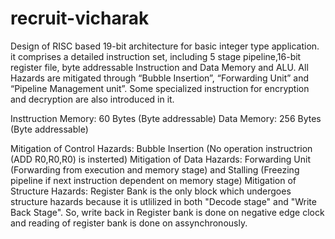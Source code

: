 # recruit-vicharak
Design of RISC based 19-bit architecture for basic integer type application. it comprises a detailed instruction set, including 5 stage pipeline,16-bit register file, byte addressable Instruction and Data Memory and ALU. All Hazards are mitigated through “Bubble Insertion”, “Forwarding Unit” and “Pipeline Management unit”. Some specialized instruction for encryption and decryption are also introduced in it.

Insttruction Memory: 60 Bytes (Byte addressable)
Data Memory: 256 Bytes (Byte addressable)

Mitigation of Control Hazards: Bubble Insertion (No operation instructrion (ADD R0,R0,R0) is insterted)
Mitigation of Data Hazards: Forwarding Unit (Forwarding from execution and memory stage) and Stalling (Freezing pipeline if next instruction dependent on memory stage)
Mitigation of Structure Hazards: Register Bank is the only block which undergoes structure hazards because it is utlilized in both "Decode stage" and "Write Back Stage". So, write back in Register bank is done on negative edge clock and reading of register bank is done on assynchronously. 
